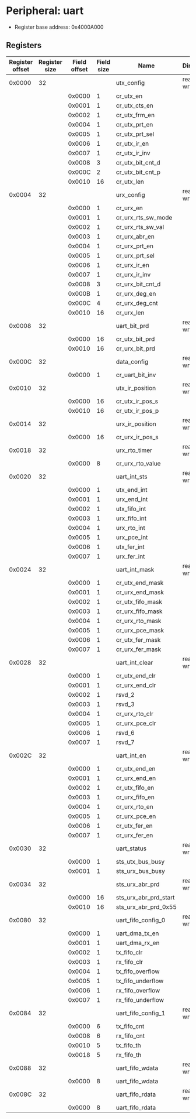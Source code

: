 # Peripheral: uart

- Register base address: 0x4000A000

## Registers

| Register offset | Register size | Field offset | Field size | Name                  | Direction  | Description           |
| --------------- | ------------- | ------------ | ---------- | --------------------- | ---------- | --------------------- |
| 0x0000          | 32            |              |            | utx_config            | read-write | utx_config.           |
|                 |               | 0x0000       | 1          | cr_utx_en             |            |
|                 |               | 0x0001       | 1          | cr_utx_cts_en         |            |
|                 |               | 0x0002       | 1          | cr_utx_frm_en         |            |
|                 |               | 0x0004       | 1          | cr_utx_prt_en         |            |
|                 |               | 0x0005       | 1          | cr_utx_prt_sel        |            |
|                 |               | 0x0006       | 1          | cr_utx_ir_en          |            |
|                 |               | 0x0007       | 1          | cr_utx_ir_inv         |            |
|                 |               | 0x0008       | 3          | cr_utx_bit_cnt_d      |            |
|                 |               | 0x000C       | 2          | cr_utx_bit_cnt_p      |            |
|                 |               | 0x0010       | 16         | cr_utx_len            |            |
| 0x0004          | 32            |              |            | urx_config            | read-write | urx_config.           |
|                 |               | 0x0000       | 1          | cr_urx_en             |            |
|                 |               | 0x0001       | 1          | cr_urx_rts_sw_mode    |            |
|                 |               | 0x0002       | 1          | cr_urx_rts_sw_val     |            |
|                 |               | 0x0003       | 1          | cr_urx_abr_en         |            |
|                 |               | 0x0004       | 1          | cr_urx_prt_en         |            |
|                 |               | 0x0005       | 1          | cr_urx_prt_sel        |            |
|                 |               | 0x0006       | 1          | cr_urx_ir_en          |            |
|                 |               | 0x0007       | 1          | cr_urx_ir_inv         |            |
|                 |               | 0x0008       | 3          | cr_urx_bit_cnt_d      |            |
|                 |               | 0x000B       | 1          | cr_urx_deg_en         |            |
|                 |               | 0x000C       | 4          | cr_urx_deg_cnt        |            |
|                 |               | 0x0010       | 16         | cr_urx_len            |            |
| 0x0008          | 32            |              |            | uart_bit_prd          | read-write | uart_bit_prd.         |
|                 |               | 0x0000       | 16         | cr_utx_bit_prd        |            |
|                 |               | 0x0010       | 16         | cr_urx_bit_prd        |            |
| 0x000C          | 32            |              |            | data_config           | read-write | data_config.          |
|                 |               | 0x0000       | 1          | cr_uart_bit_inv       |            |
| 0x0010          | 32            |              |            | utx_ir_position       | read-write | utx_ir_position.      |
|                 |               | 0x0000       | 16         | cr_utx_ir_pos_s       |            |
|                 |               | 0x0010       | 16         | cr_utx_ir_pos_p       |            |
| 0x0014          | 32            |              |            | urx_ir_position       | read-write | urx_ir_position.      |
|                 |               | 0x0000       | 16         | cr_urx_ir_pos_s       |            |
| 0x0018          | 32            |              |            | urx_rto_timer         | read-write | urx_rto_timer.        |
|                 |               | 0x0000       | 8          | cr_urx_rto_value      |            |
| 0x0020          | 32            |              |            | uart_int_sts          | read-write | UART interrupt status |
|                 |               | 0x0000       | 1          | utx_end_int           |            |
|                 |               | 0x0001       | 1          | urx_end_int           |            |
|                 |               | 0x0002       | 1          | utx_fifo_int          |            |
|                 |               | 0x0003       | 1          | urx_fifo_int          |            |
|                 |               | 0x0004       | 1          | urx_rto_int           |            |
|                 |               | 0x0005       | 1          | urx_pce_int           |            |
|                 |               | 0x0006       | 1          | utx_fer_int           |            |
|                 |               | 0x0007       | 1          | urx_fer_int           |            |
| 0x0024          | 32            |              |            | uart_int_mask         | read-write | UART interrupt mask   |
|                 |               | 0x0000       | 1          | cr_utx_end_mask       |            |
|                 |               | 0x0001       | 1          | cr_urx_end_mask       |            |
|                 |               | 0x0002       | 1          | cr_utx_fifo_mask      |            |
|                 |               | 0x0003       | 1          | cr_urx_fifo_mask      |            |
|                 |               | 0x0004       | 1          | cr_urx_rto_mask       |            |
|                 |               | 0x0005       | 1          | cr_urx_pce_mask       |            |
|                 |               | 0x0006       | 1          | cr_utx_fer_mask       |            |
|                 |               | 0x0007       | 1          | cr_urx_fer_mask       |            |
| 0x0028          | 32            |              |            | uart_int_clear        | read-write | UART interrupt clear  |
|                 |               | 0x0000       | 1          | cr_utx_end_clr        |            |
|                 |               | 0x0001       | 1          | cr_urx_end_clr        |            |
|                 |               | 0x0002       | 1          | rsvd_2                |            |
|                 |               | 0x0003       | 1          | rsvd_3                |            |
|                 |               | 0x0004       | 1          | cr_urx_rto_clr        |            |
|                 |               | 0x0005       | 1          | cr_urx_pce_clr        |            |
|                 |               | 0x0006       | 1          | rsvd_6                |            |
|                 |               | 0x0007       | 1          | rsvd_7                |            |
| 0x002C          | 32            |              |            | uart_int_en           | read-write | UART interrupt enable |
|                 |               | 0x0000       | 1          | cr_utx_end_en         |            |
|                 |               | 0x0001       | 1          | cr_urx_end_en         |            |
|                 |               | 0x0002       | 1          | cr_utx_fifo_en        |            |
|                 |               | 0x0003       | 1          | cr_urx_fifo_en        |            |
|                 |               | 0x0004       | 1          | cr_urx_rto_en         |            |
|                 |               | 0x0005       | 1          | cr_urx_pce_en         |            |
|                 |               | 0x0006       | 1          | cr_utx_fer_en         |            |
|                 |               | 0x0007       | 1          | cr_urx_fer_en         |            |
| 0x0030          | 32            |              |            | uart_status           | read-write | uart_status.          |
|                 |               | 0x0000       | 1          | sts_utx_bus_busy      |            |
|                 |               | 0x0001       | 1          | sts_urx_bus_busy      |            |
| 0x0034          | 32            |              |            | sts_urx_abr_prd       | read-write | sts_urx_abr_prd.      |
|                 |               | 0x0000       | 16         | sts_urx_abr_prd_start |            |
|                 |               | 0x0010       | 16         | sts_urx_abr_prd_0x55  |            |
| 0x0080          | 32            |              |            | uart_fifo_config_0    | read-write | uart_fifo_config_0.   |
|                 |               | 0x0000       | 1          | uart_dma_tx_en        |            |
|                 |               | 0x0001       | 1          | uart_dma_rx_en        |            |
|                 |               | 0x0002       | 1          | tx_fifo_clr           |            |
|                 |               | 0x0003       | 1          | rx_fifo_clr           |            |
|                 |               | 0x0004       | 1          | tx_fifo_overflow      |            |
|                 |               | 0x0005       | 1          | tx_fifo_underflow     |            |
|                 |               | 0x0006       | 1          | rx_fifo_overflow      |            |
|                 |               | 0x0007       | 1          | rx_fifo_underflow     |            |
| 0x0084          | 32            |              |            | uart_fifo_config_1    | read-write | uart_fifo_config_1.   |
|                 |               | 0x0000       | 6          | tx_fifo_cnt           |            |
|                 |               | 0x0008       | 6          | rx_fifo_cnt           |            |
|                 |               | 0x0010       | 5          | tx_fifo_th            |            |
|                 |               | 0x0018       | 5          | rx_fifo_th            |            |
| 0x0088          | 32            |              |            | uart_fifo_wdata       | read-write | uart_fifo_wdata.      |
|                 |               | 0x0000       | 8          | uart_fifo_wdata       |            |
| 0x008C          | 32            |              |            | uart_fifo_rdata       | read-write | uart_fifo_rdata.      |
|                 |               | 0x0000       | 8          | uart_fifo_rdata       |            |

